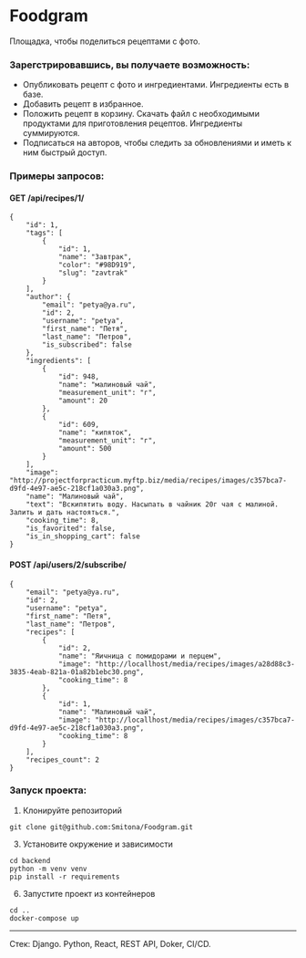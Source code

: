 # Foodgram
Площадка, чтобы поделиться рецептами с фото.


### Зарегстрировавшись, вы получаете возможность:
* Опубликовать рецепт с фото и ингредиентами. Ингредиенты есть в базе.
* Добавить рецепт в избранное.
* Положить рецепт в корзину. Скачать файл с необходимыми продуктами для приготовления рецептов. Ингредиенты суммируются.
* Подписаться на авторов, чтобы следить за обновлениями и иметь к ним быстрый доступ.

### Примеры запросов:

#### GET /api/recipes/1/

```
{
    "id": 1,
    "tags": [
        {
            "id": 1,
            "name": "Завтрак",
            "color": "#98D919",
            "slug": "zavtrak"
        }
    ],
    "author": {
        "email": "petya@ya.ru",
        "id": 2,
        "username": "petya",
        "first_name": "Петя",
        "last_name": "Петров",
        "is_subscribed": false
    },
    "ingredients": [
        {
            "id": 948,
            "name": "малиновый чай",
            "measurement_unit": "г",
            "amount": 20
        },
        {
            "id": 609,
            "name": "кипяток",
            "measurement_unit": "г",
            "amount": 500
        }
    ],
    "image": "http://projectforpracticum.myftp.biz/media/recipes/images/c357bca7-d9fd-4e97-ae5c-218cf1a030a3.png",
    "name": "Малиновый чай",
    "text": "Вскипятить воду. Насыпать в чайник 20г чая с малиной. Залить и дать настояться.",
    "cooking_time": 8,
    "is_favorited": false,
    "is_in_shopping_cart": false
}
```

#### POST /api/users/2/subscribe/
```
{
    "email": "petya@ya.ru",
    "id": 2,
    "username": "petya",
    "first_name": "Петя",
    "last_name": "Петров",
    "recipes": [
        {
            "id": 2,
            "name": "Яичница с помидорами и перцем",
            "image": "http://locallhost/media/recipes/images/a28d88c3-3835-4eab-821a-01a82b1ebc30.png",
            "cooking_time": 8
        },
        {
            "id": 1,
            "name": "Малиновый чай",
            "image": "http://locallhost/media/recipes/images/c357bca7-d9fd-4e97-ae5c-218cf1a030a3.png",
            "cooking_time": 8
        }
    ],
    "recipes_count": 2
}
```

### Запуск проекта:
1. Клонируйте репозиторий
```
git clone git@github.com:Smitona/Foodgram.git
```
3. Установите окружение и зависимости
```
cd backend
python -m venv venv
pip install -r requirements
```
6. Запустите проект из контейнеров
```
cd ..
docker-compose up
```

---

Стек: Django. Python, React, REST API, Doker, CI/CD.
